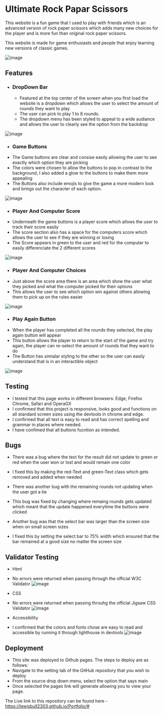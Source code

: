 # Ultimate Rock Papar Scissors

This website is a fun game that I used to play with friends which is an advanced version of rock paper scissors which adds many new choices for the player and is more fun than original rock paper scissors.

This website is made for game enthusiasts and people that enjoy learning new versions of classic games.

![image](https://github.com/user-attachments/assets/39d47386-772c-4d6b-a8ce-cd6b6d2ee863)


## Features

- ### DropDown Bar
  - Featured at the top center of the screen when you first load the website is a dropdown which allows the user to select the amount of rounds they want to play
  - The user can pick to play 1 to 8 rounds.
  - The dropdown menu has been styled to appeal to a wide audiance and allows the user to clearly see the option from the backdrop

![image](https://github.com/user-attachments/assets/09a6ff45-ec89-429f-9fc6-f2f1dabcfd0d)



- ### Game Buttons
-   The Game buttons are clear and consise easily allowing the user to see exactly which option they are picking
-   The colors were chosen to allow the buttons to pop in contrast to the background, I also added a glow to the buttons to make them more appealing
-   The Buttons also include emojis to give the game a more modern look and brings out the character of each option.

![image](https://github.com/user-attachments/assets/18ad0608-d3df-448b-97b3-efa689cddc47)


- ### Player And Computer Score
-   Underneath the game buttons is a player score which allows the user to track their score easily
-   The score section also has a space for the computers score which allows the user to see if they are winning or losing
-   The Score appears in green to the user and red for the computer to easily differenciate the 2 different scores
  
![image](https://github.com/user-attachments/assets/bd02db87-d341-4d96-b293-2b4c0aabf439)

- ### Player And Computer Choices
-   Just above the score area there is an area which show the user what they picked and what the computer picked for their options
-   This allows the user to see which option win against others allowing them to pick up on the rules easier
  
![image](https://github.com/user-attachments/assets/bc90dc1b-5268-43e2-8e8e-2350c9686c46)

- ### Play Again Button
-   When the player has completed all the rounds they selected, the play again button will appear
-   This button allows the player to return to the start of the game and try again, the player can re-select the amount of rounds that they want to do
-   The Button has simialar styling to the other so the user can easily understand that is in an interactible object	
  
![image](https://github.com/user-attachments/assets/d7a18db6-0d7a-471d-aa26-c8a21d23bd3d)


## Testing

 - I tested that this page works in different browsers: Edge, Firefox Chrome, Safari and OperaGX
 - I confirmed that this project is responsive, looks good and functions on all standard screen sizes using the devtools in chrome and edge.
 - I confirmed that all text is easy to read and has correct spelling and grammar in places where needed.
 - I have confimed that all buttons fucntion as intended.

## Bugs

- There was a bug where the text for the result did not update to green or red when the user won or lost and would remain one color
- I fixed this by making the red-Text and green-Text class which gets removed and added when needed
  
- There was another bug with the remaining rounds not updating when the user got a tie
- This bug was fixed by changing where remaing rounds gets updated which meant that the update happened everytime the buttons were clicked
  
- Another bug was that the select bar was larger than the screen size when on small screen sizes
- I fixed this by setting the select bar to 75% width which ensured that the bar remained at a good size no matter the screen size
  
## Validator Testing

- Html
-   No errors were returned when passing through the official W3C Validator
![image](https://github.com/user-attachments/assets/72a646cb-0d4d-4691-b28b-0812ac7f53cb)

- CSS
-   No errors were returned when passing throuhg the official Jigsaw CSS Validator
![image](https://github.com/user-attachments/assets/14a6433f-094b-4030-9b28-562658acfabe)

- Accessibility
-   I confirmed that the colors and fonts chose are easy to read and accessible by running it through lighthouse in devtools
![image](https://github.com/user-attachments/assets/64ec904d-5189-4f84-9fd6-3786fd2f4215)

## Deployment
- This site was deployed to Github pages. The steps to deploy are as follows:
-   Navigate to the setting tab of the GitHub repository that you wish to deploy
-   From the source drop down menu, select the option that says main
-   Once selected the pages link will generate allowing you to view your page.

The Live link to this repository can be found here - https://lewisbull2303.github.io/Portfolio/#




